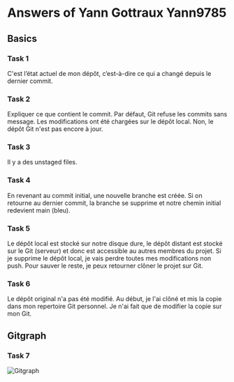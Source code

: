 # Answers of Yann Gottraux Yann9785

## Basics
### Task 1
C'est l’état actuel de mon dépôt, c’est-à-dire ce qui a changé depuis le dernier commit.

### Task 2
Expliquer ce que contient le commit.
Par défaut, Git refuse les commits sans message.
Les modifications ont été chargées sur le dépôt local.
Non, le dépôt Git n'est pas encore à jour.


### Task 3
Il y a des unstaged files.

### Task 4
En revenant au commit initial, une nouvelle branche est créée. Si on retourne au dernier commit, la branche se supprime et notre chemin initial redevient main (bleu).

### Task 5
Le dépôt local est stocké sur notre disque dure, le dépôt distant est stocké sur le Git (serveur) et donc est accessible au autres membres du projet.
Si je supprime le dépôt local, je vais perdre toutes mes modifications non push. Pour sauver le reste, je peux retourner clôner le projet sur Git.

### Task 6
Le dépôt original n'a pas été modifié. Au début, je l'ai clôné et mis la copie dans mon repertoire Git personnel. Je n'ai fait que de modifier la copie sur mon Git.

## Gitgraph

### Task 7

![Gitgraph](img/gitgraph.svg)